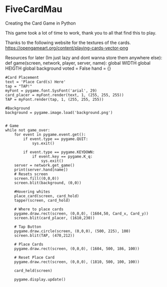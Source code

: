 # FiveCardMau
 Creating the Card Game in Python

This game took a lot of time to work, thank you to all that find this to play.

Thanks to the following website for the textures of the cards.
https://opengameart.org/content/playing-cards-vector-png



Resources for later (Im just lazy and dont wanna store them anywhere else):
def game(screen, network, player, server, name):
    global WIDTH
    global HEIGTH
    global background
    voted = False
    hand = {}

    #Card Placement
    text = 'Place Card(s) Here'
    tap = "TAP!"
    myFont = pygame.font.SysFont('arial', 29)
    card_placer = myFont.render(text, 1, (255, 255, 255))
    TAP = myFont.render(tap, 1, (255, 255, 255))

    #Background
    background = pygame.image.load('background.png')


    # Game
    while not game_over:
        for event in pygame.event.get():
            if event.type == pygame.QUIT:
                sys.exit()

            if event.type == pygame.KEYDOWN:
                if event.key == pygame.K_q:
                    sys.exit()
        server = network.get_game()
        print(server.hand[name])
        # Resets screen
        screen.fill((0,0,0))
        screen.blit(background, (0,0))
        
        #Hovering whites
        place_card(screen, card_hold)
        tapper(screen, card_hold)

        # Where to place cards
        pygame.draw.rect(screen, (0,0,0), (1604,50, Card_x, Card_y))
        screen.blit(card_placer, (1610,230))

        # Tap Button
        pygame.draw.circle(screen, (0,0,0), (500, 225), 100)
        screen.blit(TAP, (470,212))

        # Place Cards
        pygame.draw.rect(screen, (0,0,0), (1604, 500, 186, 100))

        # Reset Place Card
        pygame.draw.rect(screen, (0,0,0), (1810, 500, 100, 100))

        card_held(screen)

        pygame.display.update()